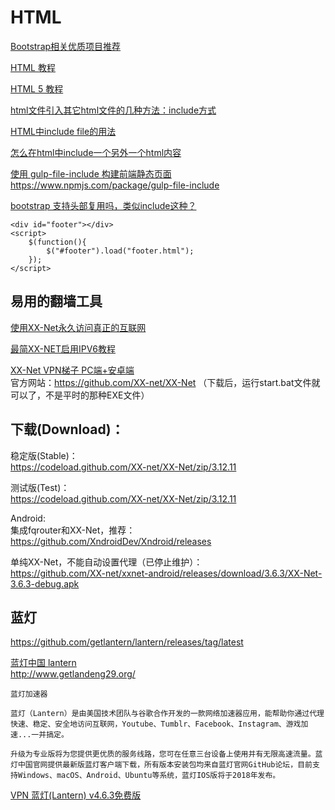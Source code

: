 # HTML


[Bootstrap相关优质项目推荐](http://www.bootcss.com/)  

[HTML 教程](http://www.w3school.com.cn/html/index.asp)  

[HTML 5 教程](http://www.w3school.com.cn/html5/index.asp)  


[html文件引入其它html文件的几种方法：include方式](https://www.cnblogs.com/qmx5942701/p/5474063.html)  

[HTML中include file的用法](https://www.cnblogs.com/adforce/p/3140549.html)  

[怎么在html中include一个另外一个html内容](https://segmentfault.com/q/1010000011841959)  

[使用 gulp-file-include 构建前端静态页面](http://www.cnblogs.com/nzbin/p/7467546.html)  
https://www.npmjs.com/package/gulp-file-include  

[bootstrap 支持头部复用吗，类似include这种？](https://www.zhihu.com/question/57610042)  
~~~
<div id="footer"></div>
<script>
    $(function(){
        $("#footer").load("footer.html");
    });
</script>
~~~

易用的翻墙工具
---

[使用XX-Net永久访问真正的互联网](https://www.cnblogs.com/LangZXG/p/7141194.html?utm_source=itdadao&utm_medium=referral)  

[最简XX-NET启用IPV6教程](https://blog.csdn.net/sxyandapp/article/details/78427397)  

[XX-Net VPN梯子 PC端+安卓端](https://www.lyjhc.com/12360.html)  
官方网站：https://github.com/XX-net/XX-Net （下载后，运行start.bat文件就可以了，不是平时的那种EXE文件）

## 下载(Download)：
稳定版(Stable)：  
https://codeload.github.com/XX-net/XX-Net/zip/3.12.11


测试版(Test)：  
https://codeload.github.com/XX-net/XX-Net/zip/3.12.11


Android:  
集成fqrouter和XX-Net，推荐：  
https://github.com/XndroidDev/Xndroid/releases

单纯XX-Net，不能自动设置代理（已停止维护）：    
https://github.com/XX-net/xxnet-android/releases/download/3.6.3/XX-Net-3.6.3-debug.apk

蓝灯
---
https://github.com/getlantern/lantern/releases/tag/latest

[蓝灯中国 lantern](http://www.getlandeng.cn/)  
http://www.getlandeng29.org/  
~~~
蓝灯加速器

蓝灯（Lantern）是由美国技术团队与谷歌合作开发的一款网络加速器应用，能帮助你通过代理快速、稳定、安全地访问互联网，Youtube、Tumblr、Facebook、Instagram、游戏加速...一并搞定。

升级为专业版将为您提供更优质的服务线路，您可在任意三台设备上使用并有无限高速流量。蓝灯中国官网提供最新版蓝灯客户端下载，所有版本安装包均来自蓝灯官网GitHub论坛，目前支持Windows、macOS、Android、Ubuntu等系统，蓝灯IOS版将于2018年发布。
~~~

[VPN 蓝灯(Lantern) v4.6.3免费版](https://www.luochenzhimu.com/archives/2365.html)  



 


